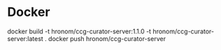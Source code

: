 # Docker
docker build -t hronom/ccg-curator-server:1.1.0 -t hronom/ccg-curator-server:latest .
docker push hronom/ccg-curator-server